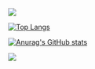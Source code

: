 <img src="https://capsule-render.vercel.app/api?type=waving&color=BDBDC8&height=150&section=header" />

[![Top Langs](https://github-readme-stats.vercel.app/api/top-langs/?username=jwim5819)](https://github.com/anuraghazra/github-readme-stats)

[![Anurag's GitHub stats](https://github-readme-stats.vercel.app/api?username=jwim5819&?count_private=true&show_icons=true)](https://github.com/anuraghazra/github-readme-stats)

<img src="https://capsule-render.vercel.app/api?type=waving&color=BDBDC8&height=150&section=footer" />